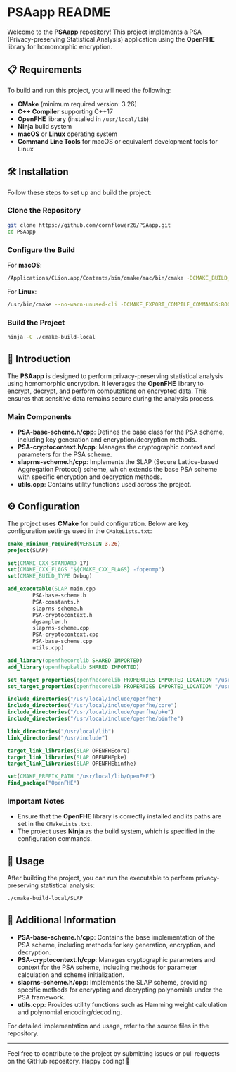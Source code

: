 # PSAapp README

Welcome to the **PSAapp** repository! This project implements a PSA (Privacy-preserving Statistical Analysis) application using the **OpenFHE** library for homomorphic encryption.

## 📋 Requirements

To build and run this project, you will need the following:

- **CMake** (minimum required version: 3.26)
- **C++ Compiler** supporting C++17
- **OpenFHE** library (installed in `/usr/local/lib`)
- **Ninja** build system
- **macOS** or **Linux** operating system
- **Command Line Tools** for macOS or equivalent development tools for Linux

## 🛠️ Installation

Follow these steps to set up and build the project:

### Clone the Repository

```sh
git clone https://github.com/cornflower26/PSAapp.git
cd PSAapp
```

### Configure the Build

For **macOS**:

```sh
/Applications/CLion.app/Contents/bin/cmake/mac/bin/cmake -DCMAKE_BUILD_TYPE=RelWithDebInfo -DCMAKE_MAKE_PROGRAM=/Applications/CLion.app/Contents/bin/ninja/mac/ninja -DHAVE_CXX_FLAG_STD_CXX11=ON -DHAVE_CXX_FLAG_WALL=ON -DHAVE_CXX_FLAG_STD_WEXTRA=ON -DHAVE_CXX_FLAG_WSHADOW=ON -DHAVE_CXX_FLAG_WERROR=ON -DHAVE_STD_REGEX=ON -DHAVE_GNU_POSIX_REGEX=ON -DHAVE_CXX_FLAG_STD_WEXTRA=ON -DHAVE_POSIX_REGEX=ON -DHAVE_STEADY_CLOCK=ON -G Ninja -S ./ -B ./cmake-build-local
```

For **Linux**:

```sh
/usr/bin/cmake --no-warn-unused-cli -DCMAKE_EXPORT_COMPILE_COMMANDS:BOOL=TRUE -DCMAKE_BUILD_TYPE:STRING=Debug -DCMAKE_C_COMPILER:FILEPATH=/usr/bin/x86_64-linux-gnu-gcc-7 -DCMAKE_CXX_COMPILER:FILEPATH=/usr/bin/x86_64-linux-gnu-g++-7 -H./ -B./build -G Ninja
```

### Build the Project

```sh
ninja -C ./cmake-build-local
```

## 📖 Introduction

The **PSAapp** is designed to perform privacy-preserving statistical analysis using homomorphic encryption. It leverages the **OpenFHE** library to encrypt, decrypt, and perform computations on encrypted data. This ensures that sensitive data remains secure during the analysis process.

### Main Components

- **PSA-base-scheme.h/cpp**: Defines the base class for the PSA scheme, including key generation and encryption/decryption methods.
- **PSA-cryptocontext.h/cpp**: Manages the cryptographic context and parameters for the PSA scheme.
- **slaprns-scheme.h/cpp**: Implements the SLAP (Secure Lattice-based Aggregation Protocol) scheme, which extends the base PSA scheme with specific encryption and decryption methods.
- **utils.cpp**: Contains utility functions used across the project.

## ⚙️ Configuration

The project uses **CMake** for build configuration. Below are key configuration settings used in the `CMakeLists.txt`:

```cmake
cmake_minimum_required(VERSION 3.26)
project(SLAP)

set(CMAKE_CXX_STANDARD 17)
set(CMAKE_CXX_FLAGS "${CMAKE_CXX_FLAGS} -fopenmp")
set(CMAKE_BUILD_TYPE Debug)

add_executable(SLAP main.cpp
        PSA-base-scheme.h
        PSA-constants.h
        slaprns-scheme.h
        PSA-cryptocontext.h
        dgsampler.h
        slaprns-scheme.cpp
        PSA-cryptocontext.cpp
        PSA-base-scheme.cpp
        utils.cpp)

add_library(openfhecorelib SHARED IMPORTED)
add_library(openfhepkelib SHARED IMPORTED)

set_target_properties(openfhecorelib PROPERTIES IMPORTED_LOCATION "/usr/local/lib/libOPENFHEpke.so")
set_target_properties(openfhecorelib PROPERTIES IMPORTED_LOCATION "/usr/local/lib/libOPENFHEcore.so")

include_directories("/usr/local/include/openfhe")
include_directories("/usr/local/include/openfhe/core")
include_directories("/usr/local/include/openfhe/pke")
include_directories("/usr/local/include/openfhe/binfhe")

link_directories("/usr/local/lib")
link_directories("/usr/include")

target_link_libraries(SLAP OPENFHEcore)
target_link_libraries(SLAP OPENFHEpke)
target_link_libraries(SLAP OPENFHEbinfhe)

set(CMAKE_PREFIX_PATH "/usr/local/lib/OpenFHE")
find_package("OpenFHE")
```

### Important Notes

- Ensure that the **OpenFHE** library is correctly installed and its paths are set in the `CMakeLists.txt`.
- The project uses **Ninja** as the build system, which is specified in the configuration commands.

## 🎉 Usage

After building the project, you can run the executable to perform privacy-preserving statistical analysis:

```sh
./cmake-build-local/SLAP
```

## 🧩 Additional Information

- **PSA-base-scheme.h/cpp**: Contains the base implementation of the PSA scheme, including methods for key generation, encryption, and decryption.
- **PSA-cryptocontext.h/cpp**: Manages cryptographic parameters and context for the PSA scheme, including methods for parameter calculation and scheme initialization.
- **slaprns-scheme.h/cpp**: Implements the SLAP scheme, providing specific methods for encrypting and decrypting polynomials under the PSA framework.
- **utils.cpp**: Provides utility functions such as Hamming weight calculation and polynomial encoding/decoding.

For detailed implementation and usage, refer to the source files in the repository.

---

Feel free to contribute to the project by submitting issues or pull requests on the GitHub repository. Happy coding! 🚀